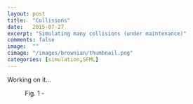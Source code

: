 ```yaml
---
layout: post
title:  "Collisions"
date:   2015-07-27
excerpt: "Simulating many collisions (under maintenance)"
comments: false
image:  ""
cimage: "/images/brownian/thumbnail.png"
categories: [simulation,SFML]
---
```


Working on it...

<figure>
<img src="{{ "/images/brownian/brownian.png" | absolute_url }}" alt="" />
<figcaption>
Fig. 1 - 
</figcaption>
</figure>

